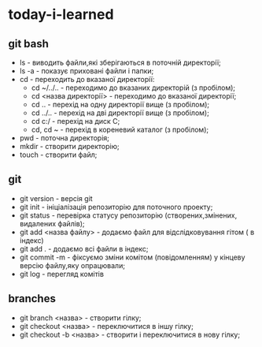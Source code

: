 # today-i-learned
## git bash
- ls - виводить файли,які зберігаються в поточній директорії;
- ls -a - показує приховані файли і папки;
- cd - переходить до вказаної директорії:
    - cd ~/../.. - переходимо до вказаних директорій (з пробілом);
    - cd <назва директорії> - переходимо до вказаної директорії;
    - cd  .. - перехід на одну директорії вище (з пробілом);
    - cd  ../.. - перехід на дві директорії вище (з пробілом);
    - сd c:/ - перехід на диск С;
    - cd, cd ~ - перехід в кореневий каталог (з пробілом);
 - pwd - поточна директорія;
 - mkdir - створити директорію;
 - touch - створити файл;

## git
- git version - версія git
- git init - ініціалізація репозиторію для поточного проекту;
- git status - перевірка статусу репозиторію (створених,змінених, видалених файлів);
- git add <назва файлу> - додаємо файл для відслідковування гітом ( в індекс)
- git add . - додаємо всі файли в індекс;
- git commit -m - фіксуємо зміни комітом (повідомленням) у кінцеву версію файлу,яку опрацювали;
- git log - перегляд комітів

## branches
- git branch <назва> - створити гілку;
- git checkout <назва> - переключитися в іншу гілку;
- git checkout -b <назва> - cтворити і переключитися в нову гілку;
